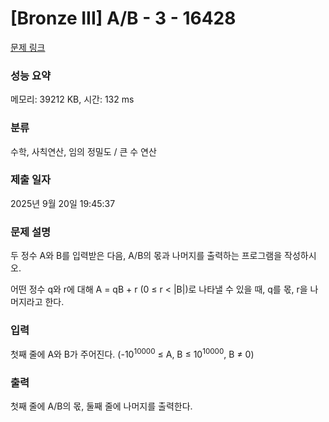 # [Bronze III] A/B - 3 - 16428 

[문제 링크](https://www.acmicpc.net/problem/16428) 

### 성능 요약

메모리: 39212 KB, 시간: 132 ms

### 분류

수학, 사칙연산, 임의 정밀도 / 큰 수 연산

### 제출 일자

2025년 9월 20일 19:45:37

### 문제 설명

<p>두 정수 A와 B를 입력받은 다음, A/B의 몫과 나머지를 출력하는 프로그램을 작성하시오.</p>

<p>어떤 정수 q와 r에 대해 A = qB + r (0 ≤ r < |B|)로 나타낼 수 있을 때, q를 몫, r을 나머지라고 한다.</p>

### 입력 

 <p>첫째 줄에 A와 B가 주어진다. (-10<sup>10000</sup> ≤ A, B ≤ 10<sup>10000</sup>, B ≠ 0)</p>

### 출력 

 <p>첫째 줄에 A/B의 몫, 둘째 줄에 나머지를 출력한다.</p>

